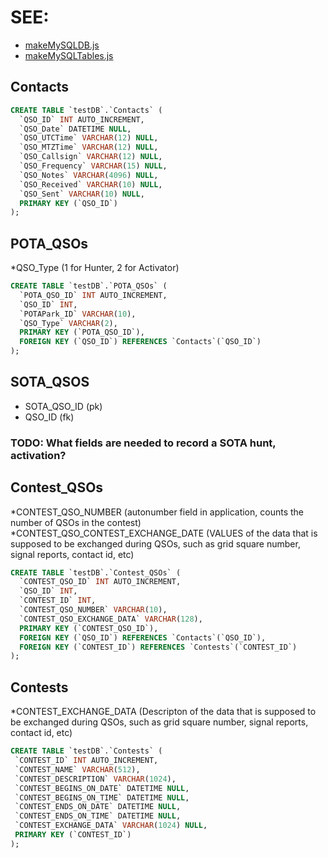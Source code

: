 # SEE:
- [makeMySQLDB.js](/backend/makeMySQLDB.js)
- [makeMySQLTables.js](/backend/makeMySQLTables.js)

## Contacts
```sql
CREATE TABLE `testDB`.`Contacts` (
  `QSO_ID` INT AUTO_INCREMENT,
  `QSO_Date` DATETIME NULL,
  `QSO_UTCTime` VARCHAR(12) NULL,
  `QSO_MTZTime` VARCHAR(12) NULL,
  `QSO_Callsign` VARCHAR(12) NULL,
  `QSO_Frequency` VARCHAR(15) NULL,
  `QSO_Notes` VARCHAR(4096) NULL,
  `QSO_Received` VARCHAR(10) NULL,
  `QSO_Sent` VARCHAR(10) NULL,
  PRIMARY KEY (`QSO_ID`)
);
```

## POTA_QSOs
*QSO_Type (1 for Hunter, 2 for Activator)
```sql
CREATE TABLE `testDB`.`POTA_QSOs` (
  `POTA_QSO_ID` INT AUTO_INCREMENT,
  `QSO_ID` INT,
  `POTAPark_ID` VARCHAR(10), 
  `QSO_Type` VARCHAR(2),
  PRIMARY KEY (`POTA_QSO_ID`),
  FOREIGN KEY (`QSO_ID`) REFERENCES `Contacts`(`QSO_ID`)
);
```


## SOTA_QSOS
- SOTA_QSO_ID (pk)
- QSO_ID (fk)
### TODO: What fields are needed to record a SOTA hunt, activation?



## Contest_QSOs
*CONTEST_QSO_NUMBER (autonumber field in application, counts the number of QSOs in the contest)
*CONTEST_QSO_CONTEST_EXCHANGE_DATE (VALUES of the data that is supposed to be exchanged during QSOs, such as grid square number, signal reports, contact id, etc)
```sql
CREATE TABLE `testDB`.`Contest_QSOs` (
  `CONTEST_QSO_ID` INT AUTO_INCREMENT,
  `QSO_ID` INT,
  `CONTEST_ID` INT, 
  `CONTEST_QSO_NUMBER` VARCHAR(10),
  `CONTEST_QSO_EXCHANGE_DATA` VARCHAR(128), 
  PRIMARY KEY (`CONTEST_QSO_ID`),
  FOREIGN KEY (`QSO_ID`) REFERENCES `Contacts`(`QSO_ID`),
  FOREIGN KEY (`CONTEST_ID`) REFERENCES `Contests`(`CONTEST_ID`)
);
```

  
## Contests
*CONTEST_EXCHANGE_DATA (Descripton of the data that is supposed to be exchanged during QSOs, such as grid square number, signal reports, contact id, etc)
 ```sql
CREATE TABLE `testDB`.`Contests` (
  `CONTEST_ID` INT AUTO_INCREMENT,
  `CONTEST_NAME` VARCHAR(512), 
  `CONTEST_DESCRIPTION` VARCHAR(1024),
  `CONTEST_BEGINS_ON_DATE` DATETIME NULL,
  `CONTEST_BEGINS_ON_TIME` DATETIME NULL,
  `CONTEST_ENDS_ON_DATE` DATETIME NULL,
  `CONTEST_ENDS_ON_TIME` DATETIME NULL,
  `CONTEST_EXCHANGE_DATA` VARCHAR(1024) NULL,
  PRIMARY KEY (`CONTEST_ID`)
);
``` 
